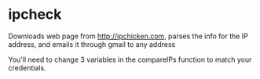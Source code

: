 ipcheck
=======

Downloads web page from http://ipchicken.com, parses the info for the IP address, and emails it through gmail to any address

You'll need to change 3 variables in the compareIPs function to match your credentials.
